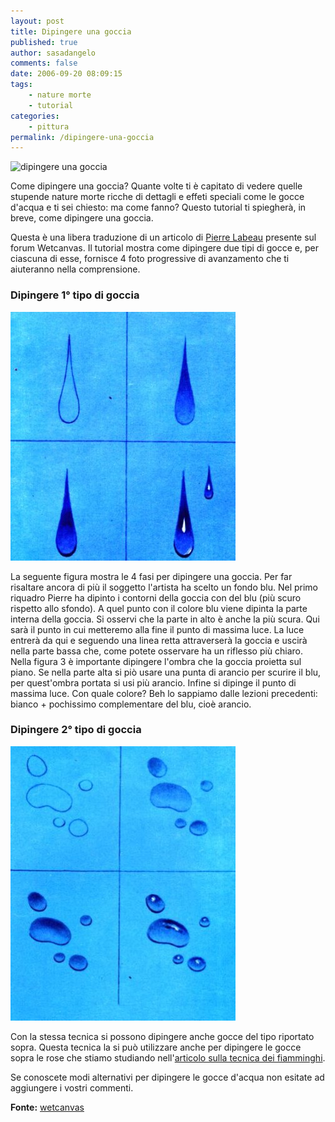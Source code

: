 ```yaml
---
layout: post
title: Dipingere una goccia
published: true
author: sasadangelo
comments: false
date: 2006-09-20 08:09:15
tags:
    - nature morte
    - tutorial
categories:
    - pittura
permalink: /dipingere-una-goccia
---
```


![dipingere una goccia](https://www.disegnoepittura.it/wp-content/uploads/medium_drops4.jpg "dipingere una goccia")

Come dipingere una goccia? Quante volte ti è capitato di vedere quelle stupende nature morte ricche di dettagli e effeti speciali come le gocce d'acqua e ti sei chiesto: ma come fanno? Questo tutorial ti spiegherà, in breve, come dipingere una goccia.

Questa è una libera traduzione di un articolo di [Pierre Labeau](http://www.wetcanvas.com/ArtSchool/QuikTips/index.html) presente sul forum Wetcanvas. Il tutorial mostra come dipingere due tipi di gocce e, per ciascuna di esse, fornisce 4 foto progressive di avanzamento che ti aiuteranno nella comprensione.

### Dipingere 1° tipo di goccia

![medium_drops4](/wp-content/uploads/medium_drops4.jpg "medium_drops4")

La seguente figura mostra le 4 fasi per dipingere una goccia. Per far risaltare ancora di più il soggetto l'artista ha scelto un fondo blu. Nel primo riquadro Pierre ha dipinto i contorni della goccia con del blu (più scuro rispetto allo sfondo). A quel punto con il colore blu viene dipinta la parte interna della goccia. Si osservi che la parte in alto è anche la più scura. Qui sarà il punto in cui metteremo alla fine il punto di massima luce. La luce entrerà da qui e seguendo una linea retta attraverserà la goccia e uscirà nella parte bassa che, come potete osservare ha un riflesso più chiaro. Nella figura 3 è importante dipingere l'ombra che la goccia proietta sul piano. Se nella parte alta si piò usare una punta di arancio per scurire il blu, per quest'ombra portata si usi più arancio. Infine si dipinge il punto di massima luce. Con quale colore? Beh lo sappiamo dalle lezioni precedenti: bianco + pochissimo complementare del blu, cioè arancio.

### Dipingere 2° tipo di goccia

![medium_droplets](/wp-content/uploads/medium_droplets.jpg "medium_droplets")

Con la stessa tecnica si possono dipingere anche gocce del tipo riportato sopra. Questa tecnica la si può utilizzare anche per dipingere le gocce sopra le rose che stiamo studiando nell'[articolo sulla tecnica dei fiamminghi](https://www.disegnoepittura.it/dipingere-rubens-vermeer-rembrandt/).

Se conoscete modi alternativi per dipingere le gocce d'acqua non esitate ad aggiungere i vostri commenti.

**Fonte:** [wetcanvas](http://www.wetcanvas.com)
